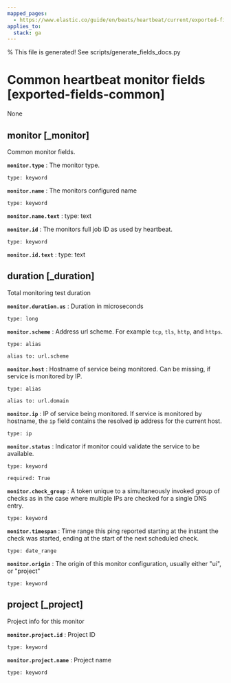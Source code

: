 ```yaml
---
mapped_pages:
  - https://www.elastic.co/guide/en/beats/heartbeat/current/exported-fields-common.html
applies_to:
  stack: ga
---
```


% This file is generated! See scripts/generate_fields_docs.py

# Common heartbeat monitor fields [exported-fields-common]

None

## monitor [_monitor]

Common monitor fields.

**`monitor.type`**
:   The monitor type.

    type: keyword


**`monitor.name`**
:   The monitors configured name

    type: keyword


**`monitor.name.text`**
:   type: text


**`monitor.id`**
:   The monitors full job ID as used by heartbeat.

    type: keyword


**`monitor.id.text`**
:   type: text


## duration [_duration]

Total monitoring test duration

**`monitor.duration.us`**
:   Duration in microseconds

    type: long


**`monitor.scheme`**
:   Address url scheme. For example `tcp`, `tls`, `http`, and `https`.

    type: alias

    alias to: url.scheme


**`monitor.host`**
:   Hostname of service being monitored. Can be missing, if service is monitored by IP.

    type: alias

    alias to: url.domain


**`monitor.ip`**
:   IP of service being monitored. If service is monitored by hostname, the `ip` field contains the resolved ip address for the current host.

    type: ip


**`monitor.status`**
:   Indicator if monitor could validate the service to be available.

    type: keyword

    required: True


**`monitor.check_group`**
:   A token unique to a simultaneously invoked group of checks as in the case where multiple IPs are checked for a single DNS entry.

    type: keyword


**`monitor.timespan`**
:   Time range this ping reported starting at the instant the check was started, ending at the start of the next scheduled check.

    type: date_range


**`monitor.origin`**
:   The origin of this monitor configuration, usually either "ui", or "project"

    type: keyword


## project [_project]

Project info for this monitor

**`monitor.project.id`**
:   Project ID

    type: keyword


**`monitor.project.name`**
:   Project name

    type: keyword


